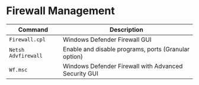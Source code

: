 # Firewall Management

| **Command** | **Description** |
|----------|-----------------|
| `Firewall.cpl` |	Windows Defender Firewall GUI |
| `Netsh Advfirewall` | Enable and disable programs, ports (Granular option) |
| `Wf.msc` |	Windows Defender Firewall with Advanced Security GUI |
